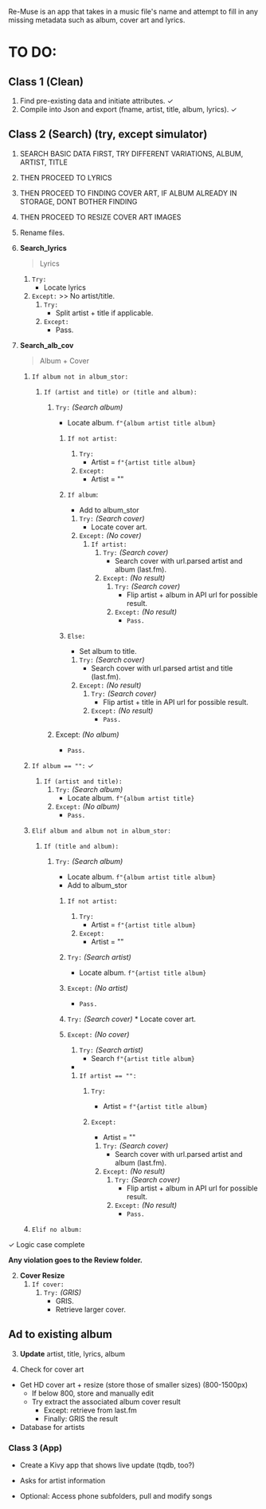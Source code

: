 Re-Muse is an app that takes in a music file's name and attempt to fill in any missing metadata such as album, cover art and lyrics. 

# TO DO:

## Class 1 (Clean)

1. Find pre-existing data and initiate attributes. ✓
2. Compile into Json and export (fname, artist, title, album, lyrics). ✓


## Class 2 (Search) (try, except simulator) 

1. SEARCH BASIC DATA FIRST, TRY DIFFERENT VARIATIONS, ALBUM, ARTIST, TITLE
2. THEN PROCEED TO LYRICS
3. THEN PROCEED TO FINDING COVER ART, IF ALBUM ALREADY IN STORAGE, DONT BOTHER FINDING
4. THEN PROCEED TO RESIZE COVER ART IMAGES           
5. Rename files.



1. **Search_lyrics**

    > Lyrics
    1. `Try:`
        * Locate lyrics
    2. `Except:` >> No artist/title.
        1. `Try:`
            * Split artist + title if applicable.
        2. `Except:`
            * Pass.

2. **Search_alb_cov**

    > Album + Cover
    1. `If album not in album_stor:`
        1. `If (artist and title) or (title and album):`
            1. `Try:` *(Search album)* 
                * Locate album. `f"{album artist title album}`

                1. `If not artist:`
                    1. `Try:`
                        * Artist = `f"{artist title album}`
                    2. `Except:`
                        * Artist = ""

                1. `If album`:
                    * Add to album_stor
                    1. `Try:` *(Search cover)*
                        * Locate cover art.
                    2. `Except:` *(No cover)*
                        1. `If artist:`
                            1. `Try:` *(Search cover)*
                                * Search cover with url.parsed artist and album (last.fm).
                            2. `Except:` *(No result)*
                                1. `Try:` *(Search cover)*
                                    * Flip artist + album in API url for possible result.
                                2. `Except:` *(No result)*
                                    * `Pass.`
                2. `Else:`    
                    * Set album to title.
                    1. `Try:` *(Search cover)*
                        * Search cover with url.parsed artist and title (last.fm).
                    2. `Except:` *(No result)*
                        1. `Try:` *(Search cover)*
                            * Flip artist + title in API url for possible result.
                        2. `Except:` *(No result)*
                            * `Pass.`
            2. Except: *(No album)*
                * `Pass.`



    1. `If album == "":` ✓
        1. `If (artist and title):`
            1. `Try:` *(Search album)* 
                * Locate album. `f"{album artist title}`
            2. `Except:` *(No album)*
                * `Pass.`
    2. `Elif album and album not in album_stor:`
        1. `If (title and album):`
            1. `Try:` *(Search album)* 
                * Locate album. `f"{album artist title album}`
                * Add to album_stor

                1. `If not artist:`
                    1. `Try:`
                        * Artist = `f"{artist title album}`
                    2. `Except:`
                        * Artist = ""

                1. `Try:` *(Search artist)*
                    * Locate album. `f"{artist title album}`
                2. `Except:` *(No artist)* 
                    * `Pass.` 


                1. `Try:` *(Search cover)*
                        * Locate cover art.
                2. `Except:` *(No cover)*
                    1. `Try:` *(Search artist)*
                        * Search `f"{artist title album}`
                    * 
                    1. `If artist == "":`
                        1. `Try:`
                            * Artist = `f"{artist title album}`
                        2. `Except:`
                            * Artist = ""


                            1. `Try:` *(Search cover)*
                                * Search cover with url.parsed artist and album (last.fm).
                            2. `Except:` *(No result)*
                                1. `Try:` *(Search cover)*
                                    * Flip artist + album in API url for possible result.
                                2. `Except:` *(No result)*
                                    * `Pass.`

    3. `Elif no album:`

✓ Logic case complete

**Any violation goes to the Review folder.**

2. **Cover Resize**
    1. `If cover:`
        1. `Try:` *(GRIS)*
            * GRIS.
            * Retrieve larger cover.

## Ad to existing album

3. **Update** artist, title, lyrics, album

3. Check for cover art
- Get HD cover art + resize (store those of smaller sizes) (800-1500px)
    - If below 800, store and manually edit
    + Try extract the associated album cover result
        + Except: retrieve from last.fm
        + Finally: GRIS the result
- Database for artists

### Class 3 (App)
- Create a Kivy app that shows live update (tqdb, too?)
- Asks for artist information

- Optional: Access phone subfolders, pull and modify songs